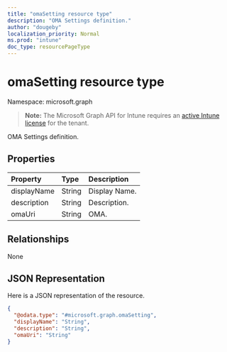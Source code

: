 ```yaml
---
title: "omaSetting resource type"
description: "OMA Settings definition."
author: "dougeby"
localization_priority: Normal
ms.prod: "intune"
doc_type: resourcePageType
---
```


# omaSetting resource type

Namespace: microsoft.graph

> **Note:** The Microsoft Graph API for Intune requires an [active Intune license](https://go.microsoft.com/fwlink/?linkid=839381) for the tenant.

OMA Settings definition.

## Properties
|Property|Type|Description|
|:---|:---|:---|
|displayName|String|Display Name.|
|description|String|Description.|
|omaUri|String|OMA.|

## Relationships
None

## JSON Representation
Here is a JSON representation of the resource.
<!-- {
  "blockType": "resource",
  "@odata.type": "microsoft.graph.omaSetting"
}
-->
``` json
{
  "@odata.type": "#microsoft.graph.omaSetting",
  "displayName": "String",
  "description": "String",
  "omaUri": "String"
}
```



